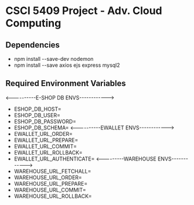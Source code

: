 # CSCI 5409 Project - Adv. Cloud Computing

## Dependencies
- npm install --save-dev nodemon 
- npm install --save axios ejs express mysql2

## Required Environment Variables
<----------E-SHOP DB ENVS------------>
- ESHOP_DB_HOST=<HOST>
- ESHOP_DB_USER=<USER>
- ESHOP_DB_PASSWORD=<PASSWORD>
- ESHOP_DB_SCHEMA=<SCHEMA>
<----------EWALLET ENVS------------>
- EWALLET_URL_ORDER=<URL>
- EWALLET_URL_PREPARE=<URL>
- EWALLET_URL_COMMIT=<URL>
- EWALLET_URL_ROLLBACK=<URL>
- EWALLET_URL_AUTHENTICATE=<URL>
 <---------WAREHOUSE ENVS------------>
- WAREHOUSE_URL_FETCHALL=<URL>
- WAREHOUSE_URL_ORDER=<URL>
- WAREHOUSE_URL_PREPARE=<URL>
- WAREHOUSE_URL_COMMIT=<URL>
- WAREHOUSE_URL_ROLLBACK=<URL>
